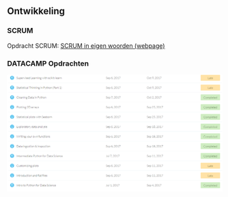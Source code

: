 ## Ontwikkeling

### SCRUM
Opdracht SCRUM: [SCRUM in eigen woorden (webpage)](producten/scrum_opdracht.md)

### DATACAMP Opdrachten
![alt text](images/capture_datacamp.png "Screenshot Datacamp Opdrachten")

